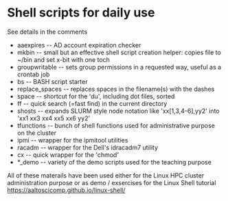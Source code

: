 # Shell scripts for daily use

See details in the comments

* aaexpires -- AD account expiration checker
* mkbin -- small but an effective shell script creation helper: copies file to ~/bin and set x-bit with one toch
* groupwritable -- sets group permissions in a requested way, useful as a crontab job
* bs -- BASH script starter
* replace_spaces -- replaces spaces in the filename(s) with the dashes
* space -- shortcut for the 'du', including dot files, sorted
* ff -- quick search (=fast find) in the current directory
* shosts -- expands SLURM style node notation like 'xx[1,3,4-6],yy2' into 'xx1 xx3 xx4 xx5 xx6 yy2'
* tfunctions -- bunch of shell functions used for administrative purpose on the cluster
* ipmi -- wrapper for the ipmitool utilities
* racadm -- wrapper for the Dell's idracadm7 utility
* cx -- quick wrapper for the 'chmod'
* *_demo -- variety of the demo scripts used for the teaching purpose

All of these materails have been used either for the Linux HPC cluster administration purpose or as demo / exsercises for the Linux Shell tutorial https://aaltoscicomp.github.io/linux-shell/
